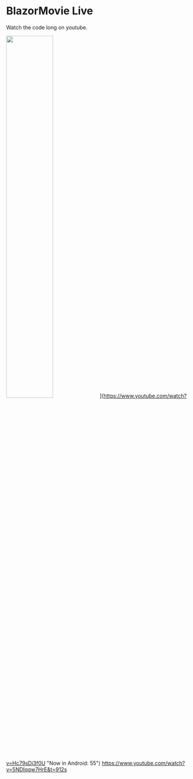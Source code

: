 # BlazorMovie Live

Watch the code long on youtube.

<img src="https://i.ytimg.com/vi/Hc79sDi3f0U/maxresdefault.jpg" width="50%">](https://www.youtube.com/watch?v=Hc79sDi3f0U "Now in Android: 55")
https://www.youtube.com/watch?v=5NDIqqw7HrE&t=912s
